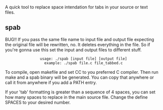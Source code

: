 A quick tool to replace space intendation for tabs in your source or text files.
## spab

BUG!! If you pass the same file name to input file and output file expecting the original file will be rewritten, no. It deletes everything in the file. So if you're gonna use this set the input and output files to different stuff. 

```
			  	usage: ./spab [input file] [output file]
				  example: ./spab file.c file_tabbed.c
```
	
To compile, open makefile and set CC to you preferred C compiler. Then run make and a spab binary will be generated. You can copy that anywhere or call it from anywhere if you add a PATH entry.

If your 'tab' formatting is greater than a sequence of 4 spaces, you can set how many spaces to replace in the main source file. Change the define SPACES to your desired number.
